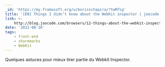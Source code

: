 ```yaml
---
_id: 'https://my.framasoft.org/u/borisschapira/?twM7sg'
title: '[EN] Things I didn’t know about the WebKit inspector | joocode'
link: >-
    http://blog.joocode.com/browsers/12-things-about-the-webkit-inspector-i-didnt-know/
date: '2012-08-16'
tags:
    - front-end
    - sharemarks
    - WebKit
---
```


<div class="markdown"><p>Quelques astuces pour mieux tirer partie du Webkit Inspector.
</p></div>
